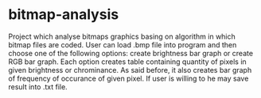 # bitmap-analysis
Project which analyse bitmaps graphics basing on algorithm in which bitmap files are coded.
User can load .bmp file into program and then choose one of the following options: create brightness bar graph or create RGB bar graph.
Each option creates table containing quantity of pixels in given brightness or chrominance. As said before, it also creates bar graph of frequency of occurance of given pixel.
If user is willing to he may save result into .txt file.
